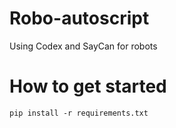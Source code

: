 # Robo-autoscript
Using Codex and SayCan for robots


# How to get started
```
pip install -r requirements.txt
```
